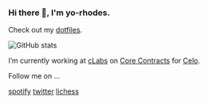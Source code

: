 ### Hi there 👋, I'm yo-rhodes. 

Check out my [dotfiles](https://github.com/yorhodes/dotfiles).

![GitHub stats](https://github-readme-stats.vercel.app/api?username=yorhodes&show_icons=true&theme=default&count_private=true)

I’m currently working at [cLabs](https://clabs.co/) on [Core Contracts](https://github.com/orgs/celo-org/teams/cap) for [Celo](https://celo.org).

Follow me on ...

[spotify](https://open.spotify.com/user/1244236872) 
[twitter](https://twitter.com/yorhodes4)
[lichess](https://lichess.org/@/yorhodes4)

